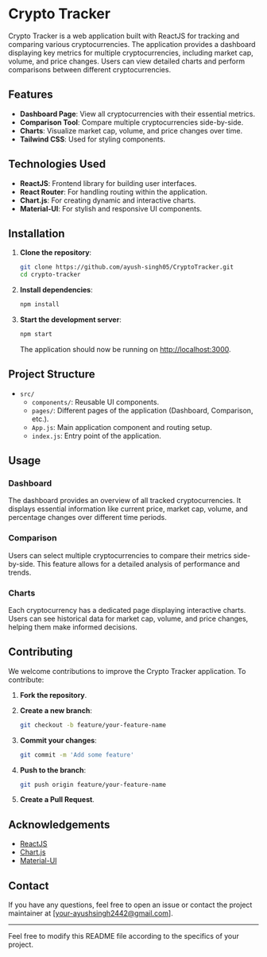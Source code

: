 # Crypto Tracker

Crypto Tracker is a web application built with ReactJS for tracking and comparing various cryptocurrencies. The application provides a dashboard displaying key metrics for multiple cryptocurrencies, including market cap, volume, and price changes. Users can view detailed charts and perform comparisons between different cryptocurrencies.

## Features

- **Dashboard Page**: View all cryptocurrencies with their essential metrics.
- **Comparison Tool**: Compare multiple cryptocurrencies side-by-side.
- **Charts**: Visualize market cap, volume, and price changes over time.
- **Tailwind CSS**: Used for styling components.

## Technologies Used

- **ReactJS**: Frontend library for building user interfaces.
- **React Router**: For handling routing within the application.
- **Chart.js**: For creating dynamic and interactive charts.
- **Material-UI**: For stylish and responsive UI components.

## Installation

1. **Clone the repository**:

    ```bash
    git clone https://github.com/ayush-singh05/CryptoTracker.git
    cd crypto-tracker
    ```

2. **Install dependencies**:

    ```bash
    npm install
    ```

3. **Start the development server**:

    ```bash
    npm start
    ```

    The application should now be running on [http://localhost:3000](http://localhost:3000).

## Project Structure

- `src/`
  - `components/`: Reusable UI components.
  - `pages/`: Different pages of the application (Dashboard, Comparison, etc.).
  - `App.js`: Main application component and routing setup.
  - `index.js`: Entry point of the application.

## Usage

### Dashboard

The dashboard provides an overview of all tracked cryptocurrencies. It displays essential information like current price, market cap, volume, and percentage changes over different time periods.

### Comparison

Users can select multiple cryptocurrencies to compare their metrics side-by-side. This feature allows for a detailed analysis of performance and trends.

### Charts

Each cryptocurrency has a dedicated page displaying interactive charts. Users can see historical data for market cap, volume, and price changes, helping them make informed decisions.

## Contributing

We welcome contributions to improve the Crypto Tracker application. To contribute:

1. **Fork the repository**.
2. **Create a new branch**:

    ```bash
    git checkout -b feature/your-feature-name
    ```

3. **Commit your changes**:

    ```bash
    git commit -m 'Add some feature'
    ```

4. **Push to the branch**:

    ```bash
    git push origin feature/your-feature-name
    ```

5. **Create a Pull Request**.


## Acknowledgements

- [ReactJS](https://reactjs.org/)
- [Chart.js](https://www.chartjs.org/)
- [Material-UI](https://material-ui.com/)

## Contact

If you have any questions, feel free to open an issue or contact the project maintainer at [your-ayushsingh2442@gmail.com].

---

Feel free to modify this README file according to the specifics of your project.
